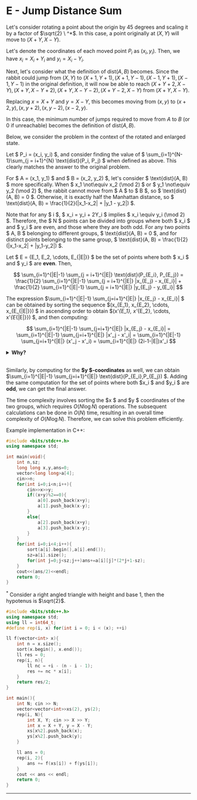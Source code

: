 # E - Jump Distance Sum

<!-- 点を原点を中心に $45$ 度回転し、 $\sqrt{2}$ 倍に拡大することを考えます。このとき、元々 $(X, Y)$ にあった点は $(X+Y, X-Y)$ に移動します。

ここで、移動後の各点 $P_i$ の座標を $(x_i, y_i)$ と書くことにします。 このとき、$x_i = X_i + Y_i, y_i = X_i - Y_i$ が成り立ちます。

次に、$\text{dist}(A, B)$ の定義がどうなるかについて考えます。
ウサギは元の定義で $(X, Y)$ から $(X+1, Y+1), (X+1, Y-1), (X-1, Y+1), (X-1, Y-1)$ にジャンプできていたため、これは、$(X+Y, X-Y)$ から $(X+Y+2, X-Y), (X+Y, X-Y+2), (X+Y, X-Y-2), (X+Y-2, X-Y)$ に到達するようになります。

$x = X+Y, y = X-Y$ と置き換えると、$(x, y)$ から $(x+2, y), (x, y+2), (x, y-2), (x-2, y)$ へ移動するようになります。

このときの$A$ から $B$ まで移動するのに必要なジャンプの回数の最小値（到達できない場合は $0$）が$\text{dist}(A, B)$ の定義となります。

以下、回転・拡大後の状態において問題を考えます。

すなわち、 $P_i = (x_i, y_i)$ とし、上のような形で $\text{dist}(A, B)$ を定義したときの $\sum_{i=1}^{N-1}\sum_{j = i+1}^{N} \text{dist}(P_i, P_j)$ の値を求めることを考えます。
これは明らかに元の問題の答えと一致します。

$A = (x_1, y_1), B = (x_2, y_2)$ のときの $\text{dist}(A, B)$ についてより具体的に考えます。 $x_1 \not\equiv x_2 (\mod 2)$ または $y_1 \not\equiv y_2 (\mod 2)$ のとき、ウサギは $A$ から $B$ へ移動できないため $\text{dist}(A, B) = 0$ となります。そうでないとき、これはマンハッタン距離のちょうど半分となるため、$\text{dist}(A, B) = \dfrac{1}{2}(|x_1-x_2| + |y_1 - y_2|)$ となります。

任意の $i$ について $x_i = y_i + 2Y_i \equiv y_i (\mod 2)$ であることに注意すると、$N$ 個の点は $x_i, y_i$ がともに偶数であるグループとともに奇数であるグループに分けることができ、相異なるグループに属する $2$ つの点 $A, B$ については $\text{dist}(A, B) = 0$ となり、同じグループに属する相異なる $2$ つの点については $\text{dist}(A, B) = \frac{1}{2}(|x_1-x_2| + |y_1-y_2|)$ となります。

$x_i, y_i$ がともに 偶数であるような点の集合を $E = \{E_1, E_2, \cdots, E_{|E|}\}$ とすると、$\sum_{i=1}^{|E|-1} \sum_{j = i+1}^{|E|} \text{dist}(P_{E_i}, P_{E_j}) = \dfrac{1}{2} \sum_{i=1}^{|E|-1} \sum_{j = i+1}^{|E|} |X_{E_j} - X_{E_i}| + \dfrac{1}{2} \sum_{i=1}^{|E|-1} \sum_{j = i+1}^{|E|} |y_{E_j} - y_{E_i}|$ となります。

$\sum_{i=1}^{|E|-1} \sum_{j=i+1}^{|E|} |x_{E_j} - x_{E_i}|$ は、$(x_{E_1}, x_{E_2}, \cdots, x_{E_{|E|}})$ を昇順にソートした列を $(x'_{E_1}, x'_{E_2}, \cdots, x'_{E_{|E|}})$ として、

$\sum_{i=1}^{|E|-1} \sum_{j=i+1}^{|E|} |x_{E_j} - x_{E_i}| = \sum_{i=1}^{|E|-1} \sum_{j=i+1}^{|E|} |x'_j - x'_i| = \sum_{i=1}^{|E|-1} \sum_{j=i+1}^{|E|} (x'_j - x'_i) = \sum_{i=1}^{|E|} (|E| + 1 - 2i)$ として求めることができます。

同様に $y$ 座標についても計算することで、$\sum_{i=1}^{|E|-1} \sum_{j=i+1}^{|E|} \text{dist}(P_{E_i},P_{E_j})$ を求めることができ、さらに $x_i, y_i$ がともに 奇数であるような点の集合についても同様のものを計算して足し合わせることで最終的な答えを得ることができます。

計算量は $2$ つのグループの $x, y$ 座標をそれぞれソートするため $O(N\log N)$ の計算量がかかり、その後の計算は $O(N)$ でできるため、全体で $O(N\log N)$ で答えを求めることができ、十分に高速です。よって、この問題を解くことができました。

c++ による実装例: -->


Let's consider rotating a point about the origin by $45$ degrees and scaling it by a factor of $\sqrt{2} \ ^*$. In this case, a point originally at $(X, Y)$ will move to $(X+Y, X-Y)$.

Let's denote the coordinates of each moved point $P_i$ as $(x_i, y_i)$. Then, we have $x_i = X_i + Y_i$ and $y_i = X_i - Y_i$.

Next, let's consider what the definition of $\text{dist}(A, B)$ becomes. Since the rabbit could jump from $(X, Y)$ to $(X+1, Y+1), (X+1, Y-1), (X-1, Y+1), (X-1, Y-1)$ in the original definition, it will now be able to reach $(X+Y+2, X-Y), (X+Y, X-Y+2), (X+Y, X-Y-2), (X+Y-2, X-Y)$ from $(X+Y, X-Y)$.

Replacing $x = X+Y$ and $y = X-Y$, this becomes moving from $(x, y)$ to $(x+2, y), (x, y+2), (x, y-2), (x-2, y)$.

In this case, the minimum number of jumps required to move from $A$ to $B$ (or $0$ if unreachable) becomes the definition of $\text{dist}(A, B)$.

Below, we consider the problem in the context of the rotated and enlarged state.

Let $ P_i = (x_i, y_i) $, and consider finding the value of $ \sum_{i=1}^{N-1}\sum_{j = i+1}^{N} \text{dist}(P_i, P_j) $ when defined as above. This clearly matches the answer to the original problem.

For $ A = (x_1, y_1) $ and $ B = (x_2, y_2) $, let's consider $ \text{dist}(A, B) $ more specifically. When $ x_1 \not\equiv x_2 (\mod 2) $ or $ y_1 \not\equiv y_2 (\mod 2) $, the rabbit cannot move from $ A $ to $ B $, so $ \text{dist}(A, B) = 0 $. Otherwise, it is exactly half the Manhattan distance, so $ \text{dist}(A, B) = \frac{1}{2}(|x_1-x_2| + |y_1 - y_2|) $.

Note that for any $ i $, $ x_i = y_i + 2Y_i $ implies $ x_i \equiv y_i (\mod 2) $. Therefore, the $ N $ points can be divided into groups where both $ x_i $ and $ y_i $ are even, and those where they are both odd. For any two points $ A, B $ belonging to different groups, $ \text{dist}(A, B) = 0 $, and for distinct points belonging to the same group, $ \text{dist}(A, B) = \frac{1}{2}(|x_1-x_2| + |y_1-y_2|) $.

Let $ E = \{E_1, E_2, \cdots, E_{|E|}\} $ be the set of points where both $ x_i $ and $ y_i $ are **even**. Then, 

$$
\sum_{i=1}^{|E|-1} \sum_{j = i+1}^{|E|} \text{dist}(P_{E_i}, P_{E_j}) = \frac{1}{2} \sum_{i=1}^{|E|-1} \sum_{j = i+1}^{|E|} |x_{E_j} - x_{E_i}| + \frac{1}{2} \sum_{i=1}^{|E|-1} \sum_{j = i+1}^{|E|} |y_{E_j} - y_{E_i}|
$$

The expression $\sum_{i=1}^{|E|-1} \sum_{j=i+1}^{|E|} |x_{E_j} - x_{E_i}| $ can be obtained by sorting the sequence $(x_{E_1}, x_{E_2}, \cdots, x_{E_{|E|}}) $ in ascending order to obtain $(x'_{E_1}, x'_{E_2}, \cdots, x'_{E_{|E|}}) $, and then computing:

$$
\sum_{i=1}^{|E|-1} \sum_{j=i+1}^{|E|} |x_{E_j} - x_{E_i}| = \sum_{i=1}^{|E|-1} \sum_{j=i+1}^{|E|} |x'_j - x'_i| = \sum_{i=1}^{|E|-1} \sum_{j=i+1}^{|E|} (x'_j - x'_i) = \sum_{i=1}^{|E|} (2i-1-|E|)x'_i
$$

<details><summary><b> Why?</b> </summary>

The expression $$\sum_{i=1}^{|E|-1} \sum_{j=i+1}^{|E|} |x_{E_j} - x_{E_i}|$$ is the sum of absolute differences between all pairs of elements in the set E. This is equivalent to the sum of distances between all pairs of points in a one-dimensional space.

To simplify this expression, we can sort the sequence $(x_{E_1}, x_{E_2}, \cdots, x_{E_{|E|}})$ in ascending order to obtain $(x'_{E_1}, x'_{E_2}, \cdots, x'_{E_{|E|}})$.

Now, consider the sorted sequence. The absolute difference between each element and the elements that come after it in the sequence can be represented as a sum of the form $(x'_j - x'_i)$ for all $j>i$.

This sum can be rewritten as a sum over all elements in the sequence, where each element is multiplied by the difference between the number of elements that come after it and the number of elements that come before it. This is represented as $(2i-1-|E|)x'_i$.

Here's why:
- For each element $x'_i$, there are $i-1$ elements before it and $|E|-i$ elements after it in the sorted sequence.
- When calculating the sum of absolute differences, $x'_i$ is subtracted $(i-1)$ times (for each element before it) and added $|E|-i$ times (for each element after it).
- Therefore, the net contribution of $x'_i$ to the sum is $(2i-1-|E|)x'_i$.

So, the expression $$\sum_{i=1}^{|E|-1} \sum_{j=i+1}^{|E|} |x_{E_j} - x_{E_i}|$$ simplifies to $$\sum_{i=1}^{|E|} (2i-1-|E|)x'_i$$.

</details><br>

Similarly, by computing for the **$y $-coordinates** as well, we can obtain $\sum_{i=1}^{|E|-1} \sum_{j=i+1}^{|E|} \text{dist}(P_{E_i},P_{E_j}) $. Adding the same computation for the set of points where both $x_i $ and $y_i $ are **odd**, we can get the final answer.

The time complexity involves sorting the $x $ and $y $ coordinates of the two groups, which requires $O(N\log N)$ operations. The subsequent calculations can be done in $O(N)$ time, resulting in an overall time complexity of $O(N\log N)$. Therefore, we can solve this problem efficiently. 

Example implementation in C++:

```cpp
#include <bits/stdc++.h>
using namespace std;

int main(void){
	int n,sz;
	long long x,y,ans=0;
	vector<long long>a[4];
	cin>>n;
	for(int i=0;i<n;i++){
		cin>>x>>y;
		if((x+y)%2==0){
			a[0].push_back(x+y);
			a[1].push_back(x-y);
		}
		else{
			a[2].push_back(x+y);
			a[3].push_back(x-y);
		}
	}
	for(int i=0;i<4;i++){
		sort(a[i].begin(),a[i].end());
		sz=a[i].size();
		for(int j=0;j<sz;j++)ans+=a[i][j]*(2*j+1-sz);
	}
	cout<<(ans/2)<<endl;
	return 0;
}

```

$^*$ Consider a right angled triangle with height and base $1$, then the hypotenus is $\sqrt{2}$.

```cpp
#include <bits/stdc++.h>
using namespace std;
using ll = int64_t;
#define rep(i, x) for(int i = 0; i < (x); ++i)

ll f(vector<int> x){
    int n = x.size();
    sort(x.begin(), x.end());
    ll res = 0;
    rep(i, n){
        ll nc = +i - (n - i - 1);
        res += nc * x[i];
    }
    return res/2;
}

int main(){
    int N; cin >> N;
    vector<vector<int>>xs(2), ys(2);
    rep(i, N){
        int X, Y; cin >> X >> Y;
        int x = X + Y, y = X - Y;
        xs[x%2].push_back(x);
        ys[x%2].push_back(y);
    }

    ll ans = 0;
    rep(i, 2){
        ans += f(xs[i]) + f(ys[i]);
    }
    cout << ans << endl;
    return 0;
}
```


---

